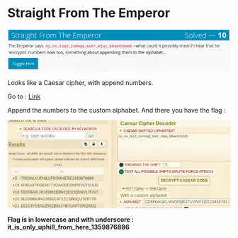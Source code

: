 # Straight From The Emperor

![](./img/1.png#center)

Looks like a Caesar cipher, with append numbers.

Go to : [Link](https://www.dcode.fr/caesar-cipher)

Append the numbers to the custom alphabet. And there you have the flag :

![](./img/2.png#center)

**Flag is in lowercase and with underscore : it_is_only_uphill_from_here_1359876886**